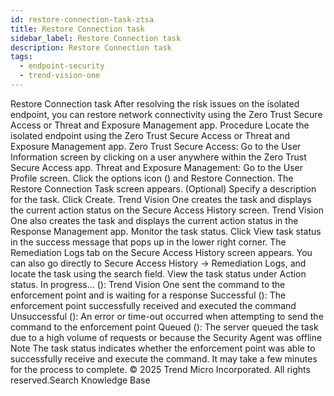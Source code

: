 ```yaml
---
id: restore-connection-task-ztsa
title: Restore Connection task
sidebar_label: Restore Connection task
description: Restore Connection task
tags:
  - endpoint-security
  - trend-vision-one
---
```


 Restore Connection task After resolving the risk issues on the isolated endpoint, you can restore network connectivity using the Zero Trust Secure Access or Threat and Exposure Management app. Procedure Locate the isolated endpoint using the Zero Trust Secure Access or Threat and Exposure Management app. Zero Trust Secure Access: Go to the User Information screen by clicking on a user anywhere within the Zero Trust Secure Access app. Threat and Exposure Management: Go to the User Profile screen. Click the options icon () and Restore Connection. The Restore Connection Task screen appears. (Optional) Specify a description for the task. Click Create. Trend Vision One creates the task and displays the current action status on the Secure Access History screen. Trend Vision One also creates the task and displays the current action status in the Response Management app. Monitor the task status. Click View task status in the success message that pops up in the lower right corner. The Remediation Logs tab on the Secure Access History screen appears. You can also go directly to Secure Access History → Remediation Logs, and locate the task using the search field. View the task status under Action status. In progress... (): Trend Vision One sent the command to the enforcement point and is waiting for a response Successful (): The enforcement point successfully received and executed the command Unsuccessful (): An error or time-out occurred when attempting to send the command to the enforcement point Queued (): The server queued the task due to a high volume of requests or because the Security Agent was offline Note The task status indicates whether the enforcement point was able to successfully receive and execute the command. It may take a few minutes for the process to complete. © 2025 Trend Micro Incorporated. All rights reserved.Search Knowledge Base